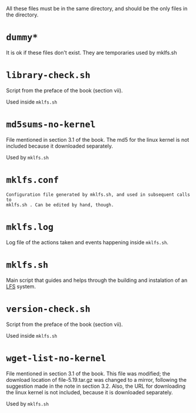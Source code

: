 
All these files must be in the same directory, and should be the only files in
the directory.

`dummy*`
========

It is ok if these files don't exist. They are temporaries used by mklfs.sh


`library-check.sh`
==================

Script from the preface of the book (section vii).

Used inside `mklfs.sh`


`md5sums-no-kernel`
===================

File mentioned in section 3.1 of the book. The md5 for the linux kernel
is not included because it downloaded separately.

Used by `mklfs.sh`


`mklfs.conf`
============

    Configuration file generated by mklfs.sh, and used in subsequent calls to
    mklfs.sh . Can be edited by hand, though.


`mklfs.log`
===========

Log file of the actions taken and events happening inside `mklfs.sh`.


`mklfs.sh`
==========

Main script that guides and helps through the building and instalation of
an [LFS][1] system.


`version-check.sh`
==================

Script from the preface of the book (section vii).

Used inside `mklfs.sh`


`wget-list-no-kernel`
=====================

File mentioned in section 3.1 of the book. This file was modified; the
download location of file-5.19.tar.gz was changed to a mirror, following
the suggestion made in the note in section 3.2. Also, the URL for
downloading the linux kernel is not included, because it is downloaded
separately.

Used by `mklfs.sh`

[1]: http://www.linuxfromscratch.org/
